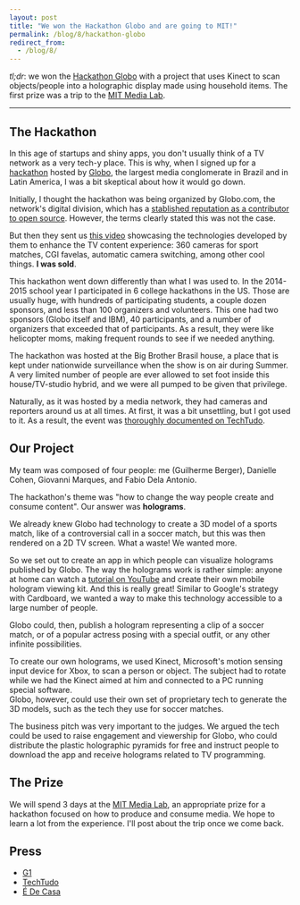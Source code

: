 ```yaml
---
layout: post
title: "We won the Hackathon Globo and are going to MIT!"
permalink: /blog/8/hackathon-globo
redirect_from:
  - /blog/8/
---
```



*tl;dr*: we won the [Hackathon Globo](http://hackathonglobo.com/) with a project that uses Kinect to scan
objects/people into a holographic display made using household items.
The first prize was a trip to the [MIT Media Lab](https://www.media.mit.edu/).

------

## The Hackathon

In this age of startups and shiny apps, you don't usually think of a TV network
as a very tech-y place. This is why, when I signed up for a [hackathon](1)
hosted by [Globo](https://en.wikipedia.org/wiki/Grupo_Globo), the largest media conglomerate in Brazil and in 
Latin America, I was a bit skeptical about how it would go down.

Initially, I thought the hackathon was being organized by Globo.com, 
the network's digital division, which has a 
[stablished reputation as a contributor to open source](https://github.com/globocom). 
However, the terms clearly stated this was not the case.

But then they sent us [this video](https://youtu.be/cZ_E1TzD-Qs?t=22s) showcasing the technologies developed
by them to enhance the TV content experience: 360 cameras for sport matches,
CGI favelas, automatic camera switching, among other cool things. **I was sold**.

This hackathon went down differently than what I was used to. In the 2014-2015
school year I participated in 6 college hackathons in the US. Those are usually
huge, with hundreds of participating students, a couple dozen sponsors, and less 
than 100 organizers and volunteers. This one had two sponsors (Globo itself and IBM),
40 participants, and a number of organizers that exceeded that of participants.
As a result, they were like helicopter moms, making frequent rounds to see if we
needed anything. 

The hackathon was hosted at the Big Brother Brasil house, a place that is kept 
under nationwide surveillance when the show is on air during Summer. A very limited
number of people are ever allowed to set foot inside this house/TV-studio hybrid,
and we were all pumped to be given that privilege.

Naturally, as it was hosted by a media network, they had cameras and reporters
around us at all times. At first, it was a bit unsettling, but I got used to it. 
As a result, the event was [thoroughly documented on TechTudo](http://www.techtudo.com.br/tudo-sobre/hackathon-globo.html).


## Our Project

My team was composed of four people: me (Guilherme Berger), Danielle Cohen, 
Giovanni Marques, and Fabio Dela Antonio.

The hackathon's theme was "how to change the way people create and consume
content". Our answer was **holograms**.

We already knew Globo had technology to create a 3D model of a sports match,
like of a controversial call in a soccer match, but this was then rendered 
on a 2D TV screen. What a waste! We wanted more. 

So we set out to create an app in which people can visualize holograms published
by Globo. The way the holograms work is rather simple: anyone at home can watch
a [tutorial on YouTube](https://www.youtube.com/watch?v=7YWTtCsvgvg) and create their own mobile hologram
viewing kit. And this is really great! Similar to Google's strategy with Cardboard,
we wanted a way to make this technology accessible to a large number of people.

Globo could, then, publish a hologram representing a clip of a soccer match,
or of a popular actress posing with a special outfit, or any other infinite
possibilities. 

To create our own holograms, we used Kinect, Microsoft's motion sensing input
device for Xbox, to scan a person or object. The subject had to rotate while we
had the Kinect aimed at him and connected to a PC running special software.  
Globo, however, could use their own set of proprietary tech to generate the 3D models,
such as the tech they use for soccer matches.

The business pitch was very important to the judges. We argued the tech
could be used to raise engagement and viewership for Globo, who could
distribute the plastic holographic pyramids for free and instruct people to
download the app and receive holograms related to TV programming.

[gh-ios]: https://github.com/gberger/hologlobo-ios
[gh-web]: https://github.com/gberger/hologlobo-web


## The Prize

We will spend 3 days at the [MIT Media Lab](mit), an appropriate prize for
a hackathon focused on how to produce and consume media. We hope to learn a lot
from the experience. I'll post about the trip once we come back.


## Press

- [G1](http://g1.globo.com/tecnologia/noticia/2015/09/projeto-que-apresenta-solucao-em-3d-vence-o-hackathon-globo.html)
- [TechTudo](http://www.techtudo.com.br/noticias/noticia/2015/09/hologlobo-vence-disputa-no-hackathonglobo-veja-projeto.html)
- [É De Casa](http://globotv.globo.com/rede-globo/e-de-casa/v/como-e-a-casa-do-bbb-durante-o-ano/4445668/)
 
